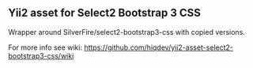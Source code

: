 Yii2 asset for Select2 Bootstrap 3 CSS
--------------------------------------

Wrapper around SilverFire/select2-bootstrap3-css with copied versions.

For more info see wiki:
https://github.com/hiqdev/yii2-asset-select2-bootstrap3-css/wiki
